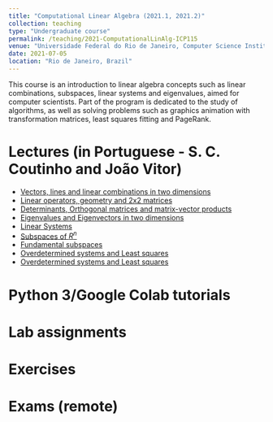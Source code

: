 ```yaml
---
title: "Computational Linear Algebra (2021.1, 2021.2)"
collection: teaching
type: "Undergraduate course"
permalink: /teaching/2021-ComputationalLinAlg-ICP115
venue: "Universidade Federal do Rio de Janeiro, Computer Science Institute"
date: 2021-07-05
location: "Rio de Janeiro, Brazil"
---
```


This course is an introduction to linear algebra concepts such as linear combinations, subspaces, linear systems and eigenvalues, aimed for computer scientists. Part of the program is dedicated to the study of algorithms, as well as solving problems such as graphics animation with transformation matrices, least squares fitting and PageRank.

Lectures (in Portuguese - S. C. Coutinho and João Vitor)
======

* [Vectors, lines and linear combinations in two dimensions](https://drive.google.com/drive/folders/11s55ZQ4rq_P5MdV0H4Al2l2W6Uy2EcSV?usp=sharing)
* [Linear operators, geometry and 2x2 matrices](https://drive.google.com/drive/folders/1wKRs1U-XpiJlJs8c4m9m5mKN_Bv2BNzi?usp=sharing)
* [Determinants, Orthogonal matrices and matrix-vector products](https://drive.google.com/drive/folders/1Oa5t68s80uDXR06fNV2qe7Sx2pMusNtV?usp=sharing)
* [Eigenvalues and Eigenvectors in two dimensions](https://drive.google.com/drive/folders/1kpqaMpDOO3wUmeuFyIkBKnai98q4cICb?usp=sharing)
* [Linear Systems](https://drive.google.com/drive/folders/1WqHWuWKraLzm1A2pyhiIFFbPUu-30W9Q?usp=sharing)
* [Subspaces of $R^n$](https://drive.google.com/drive/folders/1Wf-6wfu64wKeUxapt6xqBQDtNnjgRi52?usp=sharing)
* [Fundamental subspaces](https://drive.google.com/drive/folders/1tZazTQ19YSIDjmZC9bx6zw3Z8WZv9j_h?usp=sharing)
* [Overdetermined systems and Least squares](https://drive.google.com/drive/folders/1nyFwVkI4ocuflQlyfiy3C0c-q7oYLHc2?usp=sharing)
* [Overdetermined systems and Least squares](https://drive.google.com/drive/folders/1nyFwVkI4ocuflQlyfiy3C0c-q7oYLHc2?usp=sharing)




Python 3/Google Colab tutorials
======

Lab assignments
======

Exercises 
======

Exams (remote) 
======